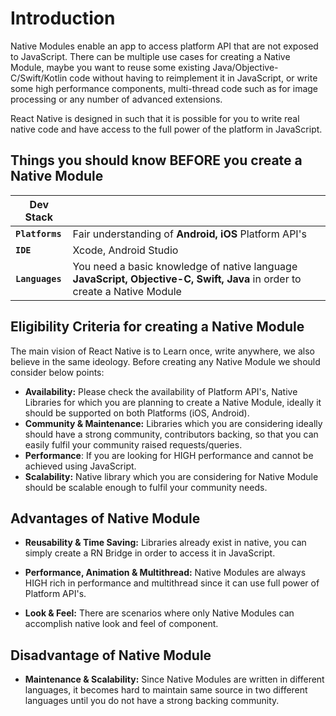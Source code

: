 # Introduction

Native Modules enable an app to access platform API that are not exposed to JavaScript. There can be multiple use cases for creating a Native Module, maybe you want to reuse some existing Java/Objective-C/Swift/Kotlin code without having to reimplement it in JavaScript, or write some high performance components, multi-thread code such as for image processing or any number of advanced extensions.

React Native is designed in such that it is possible for you to write real native code and have access to the full power of the platform in JavaScript. 

## <a name="Things-you-should-know-BEFORE-you-create-a-Native-Module">Things you should know BEFORE you create a Native Module</a>


| **Dev Stack**||
|----|----|
|**`Platforms`**| Fair understanding of __Android, iOS__ Platform API's
|**`IDE`**|Xcode, Android Studio
|**`Languages`**| You need a basic knowledge of native language __JavaScript, Objective-C, Swift, Java__ in order to create a Native Module


## <a name="Eligibility-Criteria-for-creating-a-Native-Module">Eligibility Criteria for creating a Native Module</a>

The main vision of React Native is to Learn once, write anywhere, we also believe in the same ideology. Before creating any Native Module we should consider below points:

- **Availability:** Please check the availability of Platform API's, Native Libraries for which you are planning to create a Native Module, ideally it should be supported on both Platforms (iOS, Android).
- **Community & Maintenance:** Libraries which you are considering ideally should have a strong community, contributors backing, so that you can easily fulfil your community raised requests/queries.
- **Performance**: If you are looking for HIGH performance and cannot be achieved using JavaScript.
- **Scalability:** Native library which you are considering for Native Module should be scalable enough to fulfil your community needs.


## <a name="Advantages-of-Native-Module">Advantages of Native Module</a>

- **Reusability & Time Saving:** Libraries already exist in native, you can simply create a RN Bridge in order to access it in JavaScript.

- **Performance, Animation & Multithread:** Native Modules are always HIGH rich in performance and multithread since it can use full power of Platform API's.

- **Look & Feel:** There are scenarios where only Native Modules can accomplish native look and feel of component.

## <a name="Disadvantage-of-Native-Module">Disadvantage of Native Module</a>

- **Maintenance & Scalability:** Since Native Modules are written in different languages, it becomes hard to maintain same source in two different languages until you do not have a strong backing community.

